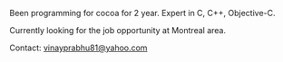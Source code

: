 Been programming for cocoa for 2 year. Expert in C, C++, Objective-C.

Currently looking for the job opportunity at Montreal area.

Contact: vinayprabhu81@yahoo.com